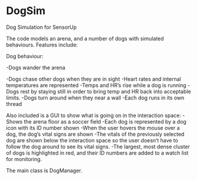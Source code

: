 # DogSim
Dog Simulation for SensorUp

The code models an arena, and a number of dogs with simulated behaviours.  Features include:<P>
Dog behaviour:<P>
-Dogs wander the arena<P>
-Dogs chase other dogs when they are in sight
-Heart rates and internal temperatures are represented
-Temps and HR’s rise while a dog is running
-Dogs rest by staying still in order to bring temp and HR back into acceptable limits.
-Dogs turn around when they near a wall
-Each dog runs in its own thread

Also included is a GUI to show what is going on in the interaction space:
-Shows the arena floor as a soccer field
-Each dog is represented by a dog icon with its ID number shown
-When the user hovers the mouse over a dog, the dog’s vital signs are shown
-The vitals of the previously selected dog are shown below the interaction space so the user
	doesn’t have to follow the dog around to see its vital signs.
-The largest, most dense cluster of dogs is highlighted in red, and their ID numbers
	are added to a watch list for monitoring.

The main class is DogManager.
